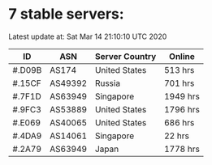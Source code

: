 # 7 stable servers:

Latest update at: Sat Mar 14 21:10:10 UTC 2020

| ID | ASN | Server Country | Online |
| -- | --- | -------------- | ------ |
| #.D09B | AS174 | United States | 513 hrs |
| #.15CF | AS49392 | Russia | 701 hrs |
| #.7F1D | AS63949 | Singapore | 1949 hrs |
| #.9FC3 | AS53889 | United States | 1796 hrs |
| #.E069 | AS40065 | United States | 686 hrs |
| #.4DA9 | AS14061 | Singapore | 22 hrs |
| #.2A79 | AS63949 | Japan | 1778 hrs |

